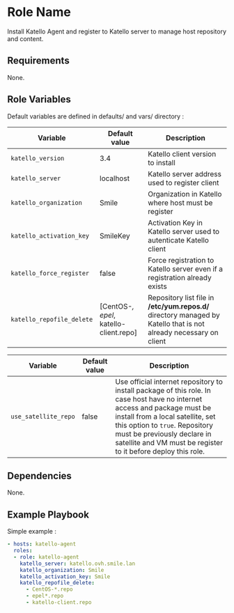 Role Name
=========

Install Katello Agent and register to Katello server to manage host repository and content.

Requirements
------------

None.

Role Variables
--------------

Default variables are defined in defaults/ and vars/ directory :

| Variable | Default value | Description |
| -------- | ------------- | ----------- |
| `katello_version` | 3.4 | Katello client version to install |
| `katello_server` | localhost | Katello server address used to register client |
| `katello_organization` | Smile | Organization in Katello where host must be register |
| `katello_activation_key` | SmileKey | Activation Key in Katello server used to autenticate Katello client |
| `katello_force_register` | false | Force registration to Katello server even if a registration already exists |
| `katello_repofile_delete` | [CentOS-*, epel*, katello-client.repo] | Repository list file in **/etc/yum.repos.d/** directory managed by Katello that is not already necessary on client |


| Variable | Default value | Description |
| -------- | ------------- | ----------- |
| `use_satellite_repo` | false | Use official internet repository to install package of this role. In case host have no internet access and package must be install from a local satellite, set this option to `true`. Repository must be previously declare in satellite and VM must be register to it before deploy this role. |

Dependencies
------------

None.

Example Playbook
----------------

Simple example :

```yaml
- hosts: katello-agent
  roles:
  - role: katello-agent
    katello_server: katello.ovh.smile.lan
    katello_organization: Smile
    katello_activation_key: Smile
    katello_repofile_delete:
      - CentOS-*.repo
      - epel*.repo
      - katello-client.repo
```
